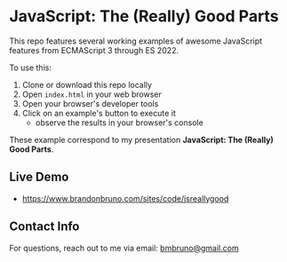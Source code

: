 # JavaScript: The (Really) Good Parts

This repo features several working examples of awesome JavaScript features from ECMAScript 3 through ES 2022.

To use this:

1) Clone or download this repo locally
2) Open `index.html` in your web browser
3) Open your browser's developer tools
4) Click on an example's button to execute it
    * observe the results in your browser's console

These example correspond to my presentation **JavaScript: The (Really) Good Parts**.

## Live Demo

* https://www.brandonbruno.com/sites/code/jsreallygood

## Contact Info

For questions, reach out to me via email: [bmbruno@gmail.com](mailto:bmbruno@gmail.com)
